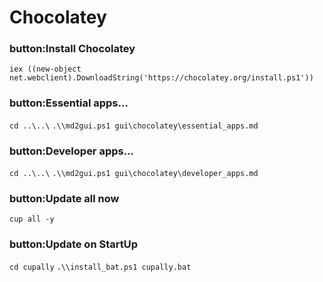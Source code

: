 # Chocolatey

### button:Install Chocolatey
`iex ((new-object net.webclient).DownloadString('https://chocolatey.org/install.ps1'))`
### button:Essential apps...
`cd ..\..\`
`.\\md2gui.ps1 gui\chocolatey\essential_apps.md`
### button:Developer apps...
`cd ..\..\`
`.\\md2gui.ps1 gui\chocolatey\developer_apps.md`
### button:Update all now
`cup all -y`
### button:Update on StartUp
`cd cupally`
`.\\install_bat.ps1 cupally.bat`
